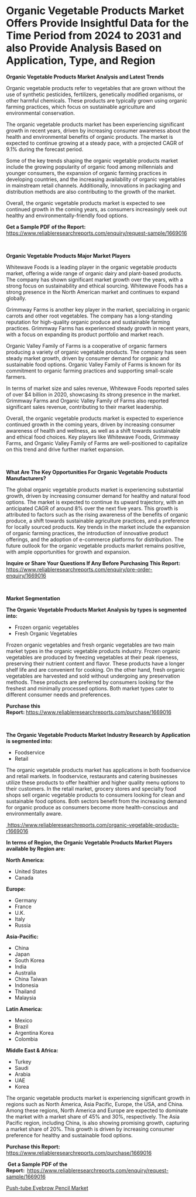 <p><h1>Organic Vegetable Products Market Offers Provide Insightful Data for the Time Period from 2024 to 2031 and also Provide Analysis Based on Application, Type, and Region</h1></p><p><strong>Organic Vegetable Products Market Analysis and Latest Trends</strong></p>
<p><p>Organic vegetable products refer to vegetables that are grown without the use of synthetic pesticides, fertilizers, genetically modified organisms, or other harmful chemicals. These products are typically grown using organic farming practices, which focus on sustainable agriculture and environmental conservation.</p><p>The organic vegetable products market has been experiencing significant growth in recent years, driven by increasing consumer awareness about the health and environmental benefits of organic products. The market is expected to continue growing at a steady pace, with a projected CAGR of 9.1% during the forecast period.</p><p>Some of the key trends shaping the organic vegetable products market include the growing popularity of organic food among millennials and younger consumers, the expansion of organic farming practices in developing countries, and the increasing availability of organic vegetables in mainstream retail channels. Additionally, innovations in packaging and distribution methods are also contributing to the growth of the market.</p><p>Overall, the organic vegetable products market is expected to see continued growth in the coming years, as consumers increasingly seek out healthy and environmentally-friendly food options.</p></p>
<p><strong>Get a Sample PDF of the Report:&nbsp;</strong> <a href="https://www.reliableresearchreports.com/enquiry/request-sample/1669016">https://www.reliableresearchreports.com/enquiry/request-sample/1669016</a></p>
<p>&nbsp;</p>
<p><strong>Organic Vegetable Products Major Market Players</strong></p>
<p><p>Whitewave Foods is a leading player in the organic vegetable products market, offering a wide range of organic dairy and plant-based products. The company has shown significant market growth over the years, with a strong focus on sustainability and ethical sourcing. Whitewave Foods has a strong presence in the North American market and continues to expand globally.</p><p>Grimmway Farms is another key player in the market, specializing in organic carrots and other root vegetables. The company has a long-standing reputation for high-quality organic produce and sustainable farming practices. Grimmway Farms has experienced steady growth in recent years, with a focus on expanding its product portfolio and market reach.</p><p>Organic Valley Family of Farms is a cooperative of organic farmers producing a variety of organic vegetable products. The company has seen steady market growth, driven by consumer demand for organic and sustainable food options. Organic Valley Family of Farms is known for its commitment to organic farming practices and supporting small-scale farmers.</p><p>In terms of market size and sales revenue, Whitewave Foods reported sales of over $4 billion in 2020, showcasing its strong presence in the market. Grimmway Farms and Organic Valley Family of Farms also reported significant sales revenue, contributing to their market leadership.</p><p>Overall, the organic vegetable products market is expected to experience continued growth in the coming years, driven by increasing consumer awareness of health and wellness, as well as a shift towards sustainable and ethical food choices. Key players like Whitewave Foods, Grimmway Farms, and Organic Valley Family of Farms are well-positioned to capitalize on this trend and drive further market expansion.</p></p>
<p>&nbsp;</p>
<p><strong>What Are The Key Opportunities For Organic Vegetable Products Manufacturers?</strong></p>
<p><p>The global organic vegetable products market is experiencing substantial growth, driven by increasing consumer demand for healthy and natural food options. The market is expected to continue its upward trajectory, with an anticipated CAGR of around 8% over the next five years. This growth is attributed to factors such as the rising awareness of the benefits of organic produce, a shift towards sustainable agriculture practices, and a preference for locally sourced products. Key trends in the market include the expansion of organic farming practices, the introduction of innovative product offerings, and the adoption of e-commerce platforms for distribution. The future outlook for the organic vegetable products market remains positive, with ample opportunities for growth and expansion.</p></p>
<p><strong>Inquire or Share Your Questions If Any Before Purchasing This Report:</strong> <a href="https://www.reliableresearchreports.com/enquiry/pre-order-enquiry/1669016">https://www.reliableresearchreports.com/enquiry/pre-order-enquiry/1669016</a></p>
<p>&nbsp;</p>
<p><strong>Market Segmentation</strong></p>
<p><strong>The Organic Vegetable Products Market Analysis by types is segmented into:</strong></p>
<p><ul><li>Frozen organic vegetables</li><li>Fresh Organic Vegetables</li></ul></p>
<p><p>Frozen organic vegetables and fresh organic vegetables are two main market types in the organic vegetable products industry. Frozen organic vegetables are produced by freezing vegetables at their peak ripeness, preserving their nutrient content and flavor. These products have a longer shelf life and are convenient for cooking. On the other hand, fresh organic vegetables are harvested and sold without undergoing any preservation methods. These products are preferred by consumers looking for the freshest and minimally processed options. Both market types cater to different consumer needs and preferences.</p></p>
<p><strong>Purchase this Report:&nbsp;</strong><a href="https://www.reliableresearchreports.com/purchase/1669016">https://www.reliableresearchreports.com/purchase/1669016</a></p>
<p>&nbsp;</p>
<p><strong>The Organic Vegetable Products Market Industry Research by Application is segmented into:</strong></p>
<p><ul><li>Foodservice</li><li>Retail</li></ul></p>
<p><p>The organic vegetable products market has applications in both foodservice and retail markets. In foodservice, restaurants and catering businesses utilize these products to offer healthier and higher quality menu options to their customers. In the retail market, grocery stores and specialty food shops sell organic vegetable products to consumers looking for clean and sustainable food options. Both sectors benefit from the increasing demand for organic produce as consumers become more health-conscious and environmentally aware.</p></p>
<p><a href="https://www.reliableresearchreports.com/organic-vegetable-products-r1669016">&nbsp;https://www.reliableresearchreports.com/organic-vegetable-products-r1669016</a></p>
<p><strong>In terms of Region, the Organic Vegetable Products Market Players available by Region are:</strong></p>
<p>
    <p> <strong> North America: </strong>
        <ul>
            <li>United States</li>
            <li>Canada</li>
        </ul>
        </p> 
    <p> <strong> Europe: </strong>
        <ul>
            <li>Germany</li>
            <li>France</li>
            <li>U.K.</li>
            <li>Italy</li>
            <li>Russia</li>
        </ul>
        </p> 
    <p> <strong> Asia-Pacific: </strong>
        <ul>
            <li>China</li>
            <li>Japan</li>
            <li>South Korea</li>
            <li>India</li>
            <li>Australia</li>
            <li>China Taiwan</li>
            <li>Indonesia</li>
            <li>Thailand</li>
            <li>Malaysia</li>
        </ul>
        </p> 
    <p> <strong> Latin America: </strong>
        <ul>
            <li>Mexico</li>
            <li>Brazil</li>
            <li>Argentina Korea</li>
            <li>Colombia</li>
        </ul>
        </p> 
    <p> <strong> Middle East & Africa: </strong>
        <ul>
            <li>Turkey</li>
            <li>Saudi</li>
            <li>Arabia</li>
            <li>UAE</li>
            <li>Korea</li>
        </ul>
    </p>
    </p>
<p><p>The organic vegetable products market is experiencing significant growth in regions such as North America, Asia Pacific, Europe, the USA, and China. Among these regions, North America and Europe are expected to dominate the market with a market share of 45% and 30%, respectively. The Asia Pacific region, including China, is also showing promising growth, capturing a market share of 20%. This growth is driven by increasing consumer preference for healthy and sustainable food options.</p></p>
<p><strong>Purchase this Report: </strong><a href="https://www.reliableresearchreports.com/purchase/1669016">https://www.reliableresearchreports.com/purchase/1669016</a></p>
<p>&nbsp;<strong>Get a Sample PDF of the Report:&nbsp;&nbsp;</strong><a href="https://www.reliableresearchreports.com/enquiry/request-sample/1669016">https://www.reliableresearchreports.com/enquiry/request-sample/1669016</a></p>
<p><strong></strong></p>
<p><p><a href="https://github.com/bushilahore52/Market-Research-Report-List-1/blob/main/push-tube-eyebrow-pencil-market.md">Push-tube Eyebrow Pencil Market</a></p></p>